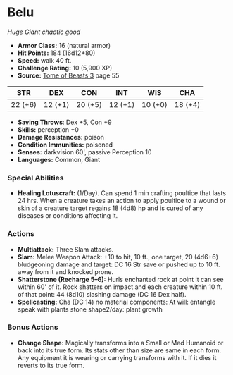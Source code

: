 # Belu

*Huge* *Giant* *chaotic good*

- **Armor Class:** 16 (natural armor)
- **Hit Points:** 184 (16d12+80)
- **Speed:** walk 40 ft.
- **Challenge Rating:** 10 (5,900 XP)
- **Source:** [Tome of Beasts 3](https://koboldpress.com/kpstore/product/tome-of-beasts-3-for-5th-edition/) page 55

| STR | DEX | CON | INT | WIS | CHA |
| --- | --- | --- | --- | --- | --- |
| 22 (+6) | 12 (+1) | 20 (+5) | 12 (+1) | 10 (+0) | 18 (+4) |

- **Saving Throws**: Dex +5, Con +9
- **Skills:** perception +0
- **Damage Resistances:** poison
- **Condition Immunities:** poisoned
- **Senses:** darkvision 60', passive Perception 10
- **Languages:** Common, Giant

### Special Abilities

- **Healing Lotuscraft:** (1/Day). Can spend 1 min crafting poultice that lasts 24 hrs. When a creature takes an action to apply poultice to a wound or skin of a creature target regains 18 (4d8) hp and is cured of any diseases or conditions affecting it.

### Actions

- **Multiattack:** Three Slam attacks.
- **Slam:** Melee Weapon Attack: +10 to hit, 10 ft., one target, 20 (4d6+6) bludgeoning damage and target: DC 16 Str save or pushed up to 10 ft. away from it and knocked prone.
- **Shatterstone (Recharge 5–6):** Hurls enchanted rock at point it can see within 60' of it. Rock shatters on impact and each creature within 10 ft. of that point: 44 (8d10) slashing damage (DC 16 Dex half).
- **Spellcasting:** Cha (DC 14) no material components: At will: entangle speak with plants stone shape2/day: plant growth

### Bonus Actions

- **Change Shape:** Magically transforms into a Small or Med Humanoid or back into its true form. Its stats other than size are same in each form. Any equipment it is wearing or carrying transforms with it. If it dies it reverts to its true form.


